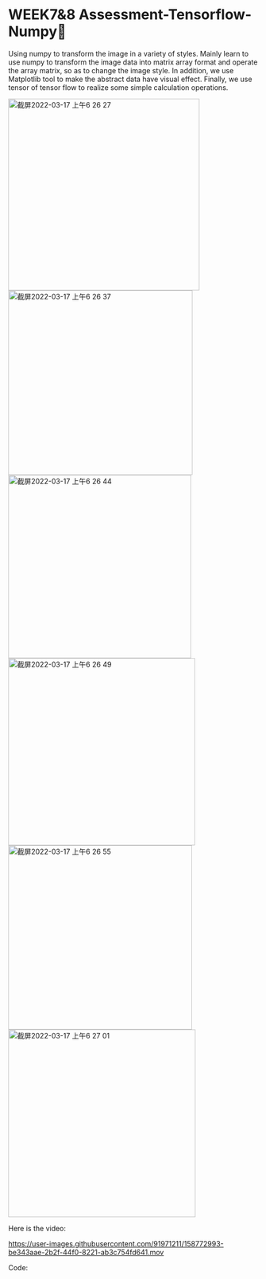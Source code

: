# WEEK7&8 Assessment-Tensorflow-Numpy👻

Using numpy to transform the image in a variety of styles. 
Mainly learn to use numpy to transform the image data into matrix array format and operate the array matrix, so as to change the image style. In addition, we use Matplotlib tool to make the abstract data have visual effect. 
Finally, we use tensor of tensor flow to realize some simple calculation operations.

<img width="385" alt="截屏2022-03-17 上午6 26 27" src="https://user-images.githubusercontent.com/91971211/158771293-520feaad-7756-4ea6-acad-64545a8e6226.png">
<img width="371" alt="截屏2022-03-17 上午6 26 37" src="https://user-images.githubusercontent.com/91971211/158771299-8e01e133-3d2b-455c-9683-f01428a00c2c.png">
<img width="368" alt="截屏2022-03-17 上午6 26 44" src="https://user-images.githubusercontent.com/91971211/158771304-73844eeb-72f1-486a-adf3-dee8e42b9e27.png">
<img width="376" alt="截屏2022-03-17 上午6 26 49" src="https://user-images.githubusercontent.com/91971211/158771310-2c58aa0a-c65b-4b23-9e0c-c33dd6ed1bf2.png">
<img width="370" alt="截屏2022-03-17 上午6 26 55" src="https://user-images.githubusercontent.com/91971211/158771317-32a3b991-f7d1-480b-ad0e-6f76ae04430a.png">
<img width="377" alt="截屏2022-03-17 上午6 27 01" src="https://user-images.githubusercontent.com/91971211/158771324-33ba415a-5362-4125-be4e-a637665189e2.png">
 
 Here is the video:
 
 https://user-images.githubusercontent.com/91971211/158772993-be343aae-2b2f-44f0-8221-ab3c754fd641.mov
 
 Code: 

